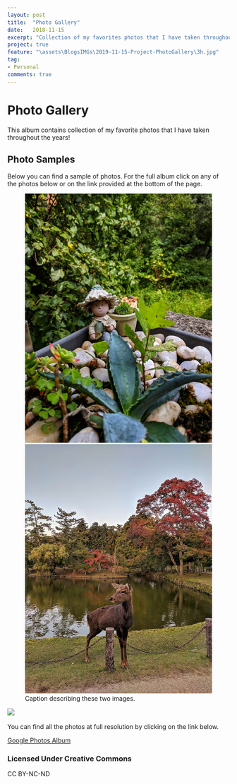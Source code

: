 ```yaml
---
layout: post
title:  "Photo Gallery"
date:   2018-11-15
excerpt: "Collection of my favorites photos that I have taken throughout the years!"
project: true
feature: "\assets\BlogsIMGs\2019-11-15-Project-PhotoGallery\3h.jpg"
tag:
- Personal 
comments: true
---
```


# Photo Gallery 

This album contains collection of my favorite photos that I have taken throughout the years!

## Photo Samples

Below you can find a sample of photos. For the full album click on any of the photos below or on the link provided at the bottom of the page. 

<figure class="half">
    <a href="https://photos.app.goo.gl/Woxi6NiTtdRyaSbK9"><img src="\assets\BlogsIMGs\2019-11-15-Project-PhotoGallery\1v.jpg"></a>
    <a href="https://photos.app.goo.gl/Woxi6NiTtdRyaSbK9"><img src="\assets\BlogsIMGs\2019-11-15-Project-PhotoGallery\2v.jpg"></a>
    <figcaption>Caption describing these two images.</figcaption>
</figure>

<a href='https://photos.google.com/share/AF1QipPLwk2EZzBGL3Rjaep5phUnyf6QmrPdeJ2NgDShKQ957YiLwVOelomMhIHOEoOi4Q?key=WUVWREdZV3lmNXNETm9jZGRjcEdMU3Q3UF85Q0N3&source=ctrlq.org'><img src='https://lh3.googleusercontent.com/DKrjTexbXm5ZVDwAzSav6XM-vluiasAM4rNfy84g-Amyxp1WGb_oDts6g35N9xdOzWBHqITh6H1JAPWnazqmI92dkCq1trnijSevW441awdcKPcGxVOc2eiR0pLZWEZk9H-i2QT83Wc=w2400' /></a>

You can find all the photos at full resolution by clicking on the link below.

<a href="https://photos.app.goo.gl/Woxi6NiTtdRyaSbK9" class="btn btn-info">Google Photos Album</a>

### Licensed Under Creative Commons

CC BY-NC-ND
